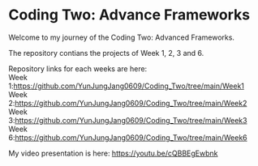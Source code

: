 # Coding Two: Advance Frameworks

Welcome to my journey of the Coding Two: Advanced Frameworks.

The repository contians the projects of Week 1, 2, 3 and 6.


Repository links for each weeks are here:</br>
Week 1:https://github.com/YunJungJang0609/Coding_Two/tree/main/Week1</br>
Week 2:https://github.com/YunJungJang0609/Coding_Two/tree/main/Week2</br>
Week 3:https://github.com/YunJungJang0609/Coding_Two/tree/main/Week3</br>
Week 6:https://github.com/YunJungJang0609/Coding_Two/tree/main/Week6</br>


My video presentation is here: https://youtu.be/cQBBEgEwbnk

